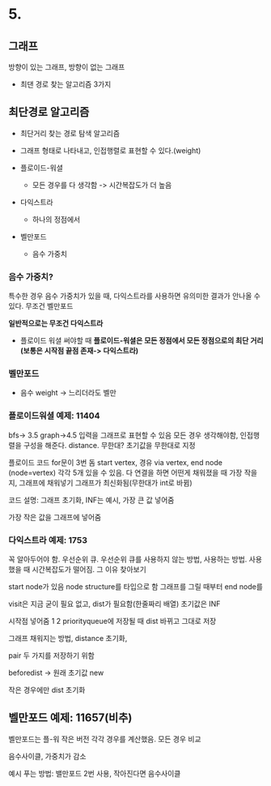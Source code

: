 # 5.

## 그래프
방향이 있는 그래프, 방향이 없는 그래프

* 최댄 경로 찾는 알고리즘 3가지

## 최단경로 알고리즘
* 최단거리 찾는 경로 탐색 알고리즘
* 그래프 형태로 나타내고, 인접행렬로 표현할 수 있다.(weight)

* 플로이드-워셜
    * 모든 경우를 다 생각함 -> 시간복잡도가 더 높음
* 다익스트라
    * 하나의 정점에서 
* 벨만포드
    * 음수 가중치

### 음수 가중치?
특수한 경우
음수 가중치가 있을 때, 다익스트라를 사용하면 유의미한 결과가 안나올 수 있다. 무조건 벨만포드

**일반적으로는 무조건 다익스트라**

* 플로이드 워셜 써야할 때
**플로이드-워셜은 모든 정점에서 모든 정점으로의 최단 거리 (보통은 시작점 끝점 존재-> 다익스트라)**

### 벨만포드
* 음수 weight -> 느리더라도 벨만


### 플로이드워셜 예제: 11404
bfs-> 3.5 graph->4.5
입력을 그래프로 표현할 수 있음
모든 경우 생각해야함, 인접행렬을 구성을 해준다.
distance.
무한대? 초기값을 무한대로 지정

플로이드 코드
for문이 3번 돔
start vertex, 경유 via vertex, end node (node=vertex)
각각 5개 있을 수 있음. 다 연결을 하면 어떤게 채워졌을 때 가장 작을지, 그래프에 채워넣기
그래프가 최신화됨(무한대가 int로 바뀜)

코드 설명: 그래프 초기화, INF는 예시, 가장 큰 값 넣어줌

가장 작은 값을 그래프에 넣어줌


### 다익스트라 예제: 1753
꼭 알아두어야 함. 
우선순위 큐.
우선순위 큐를 사용하지 않는 방법, 사용하는 방법. 사용했을 때 시간복잡도가 떨어짐. 그 이유 찾아보기

start node가 있음
node structure를 타입으로 함
그래프를 그릴 때부터 end node를

visit은 지금 굳이 필요 없고, dist가 필요함(한줄짜리 배열)
초기값은 INF

시작점 넣어줌
1
2 priorityqueue에 저장될 때 dist 바뀌고 그대로 저장

그래프 채워지는 방법, distance 초기화, 

pair 두 가지를 저장하기 위함

beforedist -> 원래 초기값
new

작은 경우에만 dist 초기화

## 벨만포드 예제: 11657(비추)

벨만포드는 플-워 작은 버전
각각 경우를 계산했음. 
모든 경우 비교

음수사이클, 가중치가 감소

예시 푸는 방법: 밸만포드 2번 사용, 작아진다면 음수사이클